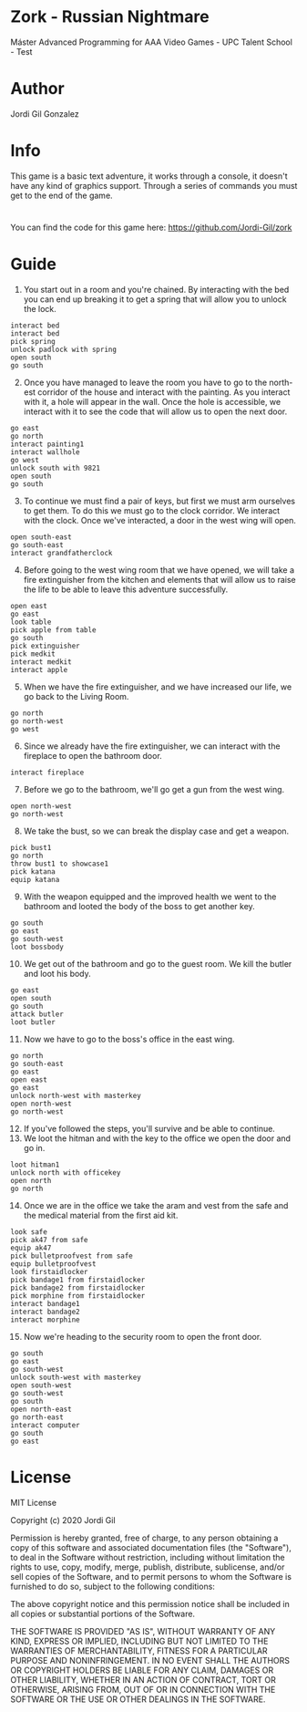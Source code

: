 
# Zork - Russian Nightmare
Máster Advanced Programming for AAA Video Games - UPC Talent School - Test
#
# Author
Jordi Gil Gonzalez
#
# Info
This game is a basic text adventure, it works through a console, it doesn't have any kind of graphics support. Through a series of commands you must get to the end of the game.
# 
You can find the code for this game here: https://github.com/Jordi-Gil/zork
# Guide
1. You start out in a room and you're chained. By interacting with the bed you can end up breaking it to get a spring that will allow you to unlock the lock.
```
interact bed
interact bed
pick spring
unlock padlock with spring
open south
go south
```
2. Once you have managed to leave the room you have to go to the north-est corridor of the house and interact with the painting. As you interact with it, a hole will appear in the wall. Once the hole is accessible, we interact with it to see the code that will allow us to open the next door.
```
go east
go north
interact painting1
interact wallhole
go west
unlock south with 9821
open south
go south
```
3. To continue we must find a pair of keys, but first we must arm ourselves to get them. To do this we must go to the clock corridor. We interact with the clock. Once we've interacted, a door in the west wing will open.
```
open south-east
go south-east
interact grandfatherclock
```
4. Before going to the west wing room that we have opened, we will take a fire extinguisher from the kitchen and elements that will allow us to raise the life to be able to leave this adventure successfully.
```
open east
go east
look table
pick apple from table
go south
pick extinguisher
pick medkit
interact medkit
interact apple
``` 
5. When we have the fire extinguisher, and we have increased our life, we go back to the Living Room.
```
go north
go north-west
go west
```
6. Since we already have the fire extinguisher, we can interact with the fireplace to open the bathroom door.
```
interact fireplace
```
7. Before we go to the bathroom, we'll go get a gun from the west wing.
```
open north-west
go north-west
```
8. We take the bust, so we can break the display case and get a weapon.
```
pick bust1
go north
throw bust1 to showcase1
pick katana
equip katana
```
9. With the weapon equipped and the improved health we went to the bathroom and looted the body of the boss to get another key.
```
go south
go east
go south-west
loot bossbody
``` 
10. We get out of the bathroom and go to the guest room. We kill the butler and loot his body.
```
go east
open south
go south
attack butler
loot butler
```
11. Now we have to go to the boss's office in the east wing.
```
go north
go south-east
go east
open east
go east
unlock north-west with masterkey
open north-west
go north-west
```
12. If you've followed the steps, you'll survive and be able to continue.
13. We loot the hitman and with the key to the office we open the door and go in.
```
loot hitman1
unlock north with officekey
open north
go north
```
14. Once we are in the office we take the aram and vest from the safe and the medical material from the first aid kit.
```
look safe
pick ak47 from safe
equip ak47
pick bulletproofvest from safe
equip bulletproofvest
look firstaidlocker
pick bandage1 from firstaidlocker
pick bandage2 from firstaidlocker
pick morphine from firstaidlocker
interact bandage1
interact bandage2
interact morphine
```
15. Now we're heading to the security room to open the front door.
 ```
go south
go east
go south-west
unlock south-west with masterkey
open south-west
go south-west
go south
open north-east
go north-east
interact computer
go south
go east
 ```
#
# License
MIT License

Copyright (c) 2020 Jordi Gil

Permission is hereby granted, free of charge, to any person obtaining a copy
of this software and associated documentation files (the "Software"), to deal
in the Software without restriction, including without limitation the rights
to use, copy, modify, merge, publish, distribute, sublicense, and/or sell
copies of the Software, and to permit persons to whom the Software is
furnished to do so, subject to the following conditions:

The above copyright notice and this permission notice shall be included in all
copies or substantial portions of the Software.

THE SOFTWARE IS PROVIDED "AS IS", WITHOUT WARRANTY OF ANY KIND, EXPRESS OR
IMPLIED, INCLUDING BUT NOT LIMITED TO THE WARRANTIES OF MERCHANTABILITY,
FITNESS FOR A PARTICULAR PURPOSE AND NONINFRINGEMENT. IN NO EVENT SHALL THE
AUTHORS OR COPYRIGHT HOLDERS BE LIABLE FOR ANY CLAIM, DAMAGES OR OTHER
LIABILITY, WHETHER IN AN ACTION OF CONTRACT, TORT OR OTHERWISE, ARISING FROM,
OUT OF OR IN CONNECTION WITH THE SOFTWARE OR THE USE OR OTHER DEALINGS IN THE
SOFTWARE.
